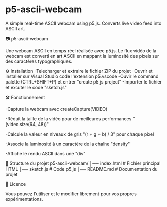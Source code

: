 # p5-ascii-webcam
A simple real-time ASCII webcam using p5.js. Converts live video feed into ASCII art.

📷 p5-ascii-webcam

Une webcam ASCII en temps réel réalisée avec p5.js.
Le flux vidéo de la webcam est converti en art ASCII en mappant la luminosité des pixels sur des caractères typographiques.

⚙️ Installation
-Telecharger et extraire le fichier ZIP du projet 
-Ouvrir et installer sur Visual Studio code l'extension p5.vscode
-Ouvir le command palette (CTRL+SHIFT+P) et entrer "create p5.js project"
-Importer le fichier et excuter le code "sketch.js"


🛠️ Fonctionnement

-Capture la webcam avec createCapture(VIDEO)

-Réduit la taille de la vidéo pour de meilleures performances "(video.size(64, 48))"

-Calcule la valeur en niveaux de gris "(r + g + b) / 3" pour chaque pixel

-Associe la luminosité à un caractère de la chaîne "density"

-Affiche le rendu ASCII dans une "div"

📂 Structure du projet
p5-ascii-webcam/
│── index.html   # Fichier principal HTML
│── sketch.js    # Code p5.js 
│── README.md    # Documentation du projet



📜 Licence

Vous pouvez l’utiliser et le modifier librement pour vos propres expérimentations.